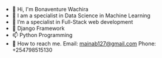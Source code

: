 - 👋 Hi, I'm Bonaventure Wachira
- 👀 I am a specialist in Data Science in Machine Learning 
- 🌱 I’m a specialist in Full-Stack web development
- 💞️ Django Framework 
- 📫 Python Programming
- 👀 How to reach me. Email: mainab127@gmail.com    Phone: +254798515130

<!---
Bona-maish-rgb/Bona-maish-rgb is a ✨ special ✨ repository because its `README.md` (this file) appears on your GitHub profile.
You can click the Preview link to take a look at your changes.
--->

